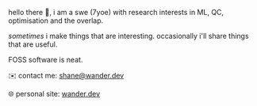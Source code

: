 hello there 👋, i am a swe (7yoe) with research interests in ML, QC, optimisation and the overlap.

_sometimes_ i make things that are interesting. occasionally i'll share things that are useful. 

FOSS software is neat. 


✉️ contact me: [shane@wander.dev](mailto:shane@wander.dev)

🌐 personal site: [wander.dev](https://wander.dev)
